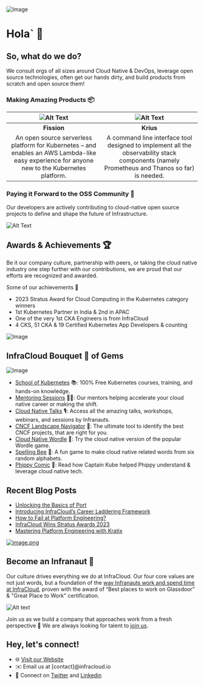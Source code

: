 ![Image](https://drive.google.com/uc?export=view&id=13JMHmwDeoO5ZFKHeufZxGNVGzjEplFnR)

# Hola` 👋

## So, what do we do?

We consult orgs of all sizes around Cloud Native & DevOps, leverage open source technologies, often get our hands dirty, and build products from scratch and open source them!


### Making Amazing Products 📦

|![Alt Text](https://drive.google.com/uc?id=15lJ6KvFNi6dwYRUiZXwH4hJKvef9lAyb)|![Alt Text](https://drive.google.com/uc?id=1YhdqroYT55ngBPb3GvbyEkNYE2lSfT65)|
|:---:|:---:|
|**Fission**|**Krius**|
|An open source serverless platform for Kubernetes – and enables an AWS Lambda-like easy experience for anyone new to the Kubernetes platform.| A command line interface tool designed to implement all the observability stack components (namely Prometheus and Thanos so far) is needed.


### Paying it Forward to the OSS Community 🤖
Our developers are actively contributing to cloud-native open source projects to define and shape the future of Infrastructure.

![Alt Text](https://drive.google.com/uc?id=1qXMmc-THpxnvX6CRSpTMg6kkPyAa7jYG)


## Awards & Achievements 🏆

Be it our company culture, partnership with peers, or taking the cloud native industry one step further with our contributions, we are proud that our efforts are recognized and awarded.

Some of our achievements 💪

- 2023 Stratus Award for Cloud Computing in the Kubernetes category winners
- 1st Kubernetes Partner in India & 2nd in APAC
- One of the very 1st CKA Engineers is from InfraCloud
- 4 CKS, 51 CKA & 19 Certified Kubernetes App Developers & counting

![Image](https://drive.google.com/uc?export=view&id=1HN0hRPpOPZ5wAIw1Y5OdnDHlVANOO-nH)


## InfraCloud Bouquet 💐 of Gems

![Image](https://drive.google.com/uc?export=view&id=1wTzur77beGZ8crdLP5zayRESTVti05cI)


- [School of Kubernetes](https://www.infracloud.io/kubernetes-school/) 📚: 100% Free Kubernetes courses, training, and hands-on knowledge.
- [Mentoring Sessions](https://www.infracloud.io/career-cloud-native/) 🧑‍🏫: Our mentors helping accelerate your cloud native career or making the shift.
- [Cloud Native Talks](https://www.infracloud.io/cloud-native-talks/) 🎙️: Access all the amazing talks, workshops, webinars, and sessions by Infranauts.
- [CNCF Landscape Navigator](https://www.infracloud.io/landscape-navigator/) 🧭: The ultimate tool to identify the best CNCF projects, that are right for you.
- [Cloud Native Wordle](https://www.infracloud.io/play/cloud-native-wordle/) 🧩: Try the cloud native version of the popular Wordle game.
- [Spelling Bee](https://www.infracloud.io/play/spelling-bee/) 🐝: A fun game to make cloud native related words from six random alphabets.
- [Phippy Comic](https://www.infracloud.io/phippy-cloud-native-transformation/) 📕: Read how Captain Kube helped Phippy understand & leverage cloud native tech.


## Recent Blog Posts

<!-- BLOG-POST-LIST:START -->
- [Unlocking the Basics of Port](https://www.infracloud.io/blogs/unlocking-basics-of-port/)
- [Introducing InfraCloud’s Career Laddering Framework](https://www.infracloud.io/blogs/infracloud-career-laddering-framework/)
- [How to Fail at Platform Engineering?](https://www.infracloud.io/blogs/how-to-fail-at-platform-engineering/)
- [InfraCloud Wins Stratus Awards 2023](https://www.infracloud.io/blogs/infracloud-wins-stratus-awards-2023/)
- [Mastering Platform Engineering with Kratix](https://www.infracloud.io/blogs/mastering-platform-engineering-with-kratix/)
<!-- BLOG-POST-LIST:END -->

[![image.png](https://i.postimg.cc/GpHxXJXj/image.png)](https://postimg.cc/94H9MT54)

## Become an Infranaut 🌌

Our culture drives everything we do at InfraCloud. Our four core values are not just words, but a foundation of the [way Infranauts work and spend time at InfraCloud](https://www.infracloud.io/the-infracloud-way/), proven with the award of “Best places to work on Glassdoor” & "Great Place to Work" certification.

![Alt text](https://drive.google.com/uc?id=1cOVrJ5rAxRdC5glVohuYqQZXHSpVxYxY)


Join us as we build a company that approaches work from a fresh perspective 🌿 We are always looking for talent to [join us](https://www.infracloud.io/careers/).


## Hey, let's connect!

- 🌐 [Visit our Website](https://www.infracloud.io)
- ✉️ Email us at [contact]@infracloud.io
- 📱 Connect on [Twitter](https://twitter.com/infracloudio) and [Linkedin](https://www.linkedin.com/company/infracloudio/)
